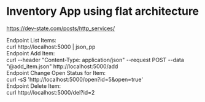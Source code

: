 # Inventory App using flat architecture

https://dev-state.com/posts/http_services/

Endpoint List Items:   
curl http://localhost:5000 | json_pp  
Endpoint Add Item:  
curl --header "Content-Type: application/json" --request POST --data "@add_item.json" http://localhost:5000/add  
Endpoint Change Open Status for Item:  
curl -sS 'http://localhost:5000/open?id=5&open=true'  
Endpoint Delete Item:  
curl http://localhost:5000/del?id=2  
